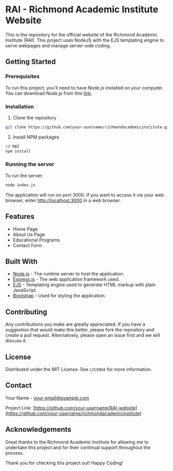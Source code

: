 # RAI - Richmond Academic Institute Website

This is the repository for the official website of the Richmond Academic Institute (RAI). This project uses NodeJS with the EJS templating engine to serve webpages and manage server-side coding.

## Getting Started

### Prerequisites

To run this project, you'll need to have Node.js installed on your computer. You can download Node.js from this [link](https://nodejs.org/).

### Installation

1. Clone the repository

```sh
git clone https://github.com/your-username/richmondacademicinstitute.git
```

2. Install NPM packages

```sh
cd RAI
npm install
```

### Running the server

To run the server:

```sh
node index.js
```

The application will run on port 3000. If you want to access it via your web browser, enter [http://localhost:3000](http://localhost:3000) in a web browser.

## Features

- Home Page
- About Us Page
- Educational Programs
- Contact Form

## Built With

- [Node.js](https://nodejs.org) - The runtime server to host the application.
- [Express.js](https://expressjs.com) - The web application framework used.
- [EJS](https://ejs.co) - Templating engine used to generate HTML markup with plain JavaScript.
- [Bootstrap](http://getbootstrap.com/) - Used for styling the application.

## Contributing

Any contributions you make are greatly appreciated. If you have a suggestion that would make this better, please fork the repository and create a pull request. Alternatively, please open an issue first and we will discuss it.

## License

Distributed under the MIT License. See `LICENSE` for more information.

## Contact

Your Name - [your-email@example.com](mailto:your-email@example.com)

Project Link: [https://github.com/your-username/RAI-website](https://github.com/your-username/richmondacademicinstitute)

## Acknowledgements

Great thanks to the Richmond Academic Institute for allowing me to undertake this project and for their continual support throughout the process.

Thank you for checking this project out! Happy Coding!
